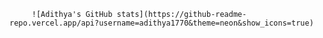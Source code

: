
         ![Adithya's GitHub stats](https://github-readme-repo.vercel.app/api?username=adithya1770&theme=neon&show_icons=true)

<!---
adithya1770/adithya1770 is a ✨ special ✨ repository because its `README.md` (this file) appears on your GitHub profile.
You can click the Preview link to take a look at your changes.
--->
